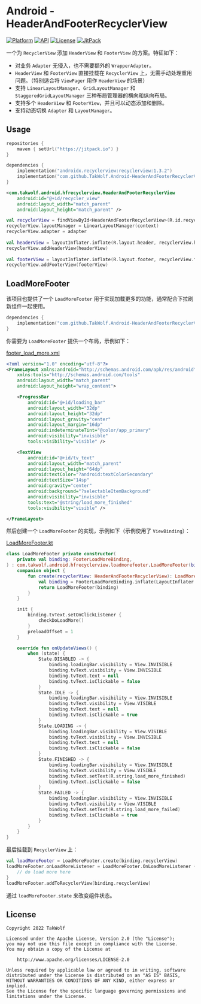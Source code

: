 # Android - HeaderAndFooterRecyclerView

[![Platform](https://img.shields.io/badge/platform-Android-brightgreen)](https://developer.android.com)
[![API](https://img.shields.io/badge/API-21%2B-brightgreen)](https://android-arsenal.com/api?level=21)
[![License](https://img.shields.io/github/license/TakWolf/Android-HeaderAndFooterRecyclerView)](https://www.apache.org/licenses/LICENSE-2.0)
[![JitPack](https://jitpack.io/v/TakWolf/Android-HeaderAndFooterRecyclerView.svg)](https://jitpack.io/#TakWolf/Android-HeaderAndFooterRecyclerView)

一个为 `RecyclerView` 添加 `HeaderView` 和 `FooterView` 的方案。特征如下：

- 对业务 `Adapter` 无侵入，也不需要额外的 `WrapperAdapter`。
- `HeaderView` 和 `FooterView` 直接挂载在 `RecyclerView` 上，无需手动处理重用问题。（特别适合将 `ViewPager` 用作 `HeaderView` 的场景）
- 支持 `LinearLayoutManager`、`GridLayoutManager` 和 `StaggeredGridLayoutManager` 三种布局管理器的横向和纵向布局。
- 支持多个 `HeaderView` 和 `FooterView`，并且可以动态添加和删除。
- 支持动态切换 `Adapter` 和 `LayoutManager`。

## Usage

```kotlin
repositories { 
    maven { setUrl("https://jitpack.io") }
}

dependencies {
    implementation("androidx.recyclerview:recyclerview:1.3.2")
    implementation("com.github.TakWolf.Android-HeaderAndFooterRecyclerView:hfrecyclerview:0.0.3")
}
```

```xml
<com.takwolf.android.hfrecyclerview.HeaderAndFooterRecyclerView
    android:id="@+id/recycler_view"
    android:layout_width="match_parent"
    android:layout_height="match_parent" />
```

```kotlin
val recyclerView = findViewById<HeaderAndFooterRecyclerView>(R.id.recycler_view)
recyclerView.layoutManager = LinearLayoutManager(context)
recyclerView.adapter = adapter
        
val headerView = layoutInflater.inflate(R.layout.header, recyclerView.headerViewContainer, false)
recyclerView.addHeaderView(headerView)
        
val footerView = layoutInflater.inflate(R.layout.footer, recyclerView.footerViewContainer, false)
recyclerView.addFooterView(footerView)
```

## LoadMoreFooter

该项目也提供了一个 `LoadMoreFooter` 用于实现加载更多的功能，通常配合下拉刷新组件一起使用。

```kotlin
dependencies {
    implementation("com.github.TakWolf.Android-HeaderAndFooterRecyclerView:loadmorefooter:0.0.3")
}
```

你需要为 `LoadMoreFooter` 提供一个布局，示例如下：

[footer_load_more.xml](app/src/main/res/layout/footer_load_more.xml)

```xml
<?xml version="1.0" encoding="utf-8"?>
<FrameLayout xmlns:android="http://schemas.android.com/apk/res/android"
    xmlns:tools="http://schemas.android.com/tools"
    android:layout_width="match_parent"
    android:layout_height="wrap_content">

    <ProgressBar
        android:id="@+id/loading_bar"
        android:layout_width="32dp"
        android:layout_height="32dp"
        android:layout_gravity="center"
        android:layout_margin="16dp"
        android:indeterminateTint="@color/app_primary"
        android:visibility="invisible"
        tools:visibility="visible" />

    <TextView
        android:id="@+id/tv_text"
        android:layout_width="match_parent"
        android:layout_height="64dp"
        android:textColor="?android:textColorSecondary"
        android:textSize="14sp"
        android:gravity="center"
        android:background="?selectableItemBackground"
        android:visibility="invisible"
        tools:text="@string/load_more_finished"
        tools:visibility="visible" />

</FrameLayout>
```

然后创建一个 `LoadMoreFooter` 的实现，示例如下（示例使用了 `ViewBinding`）：

[LoadMoreFooter.kt](app/src/main/java/com/takwolf/android/demo/hfrecyclerview/ui/widget/LoadMoreFooter.kt)

```kotlin
class LoadMoreFooter private constructor(
    private val binding: FooterLoadMoreBinding,
) : com.takwolf.android.hfrecyclerview.loadmorefooter.LoadMoreFooter(binding.root) {
    companion object {
        fun create(recyclerView: HeaderAndFooterRecyclerView): LoadMoreFooter {
            val binding = FooterLoadMoreBinding.inflate(LayoutInflater.from(recyclerView.context), recyclerView.footerViewContainer, false)
            return LoadMoreFooter(binding)
        }
    }

    init {
        binding.tvText.setOnClickListener {
            checkDoLoadMore()
        }
        preloadOffset = 1
    }

    override fun onUpdateViews() {
        when (state) {
            State.DISABLED -> {
                binding.loadingBar.visibility = View.INVISIBLE
                binding.tvText.visibility = View.INVISIBLE
                binding.tvText.text = null
                binding.tvText.isClickable = false
            }
            State.IDLE -> {
                binding.loadingBar.visibility = View.INVISIBLE
                binding.tvText.visibility = View.VISIBLE
                binding.tvText.text = null
                binding.tvText.isClickable = true
            }
            State.LOADING -> {
                binding.loadingBar.visibility = View.VISIBLE
                binding.tvText.visibility = View.INVISIBLE
                binding.tvText.text = null
                binding.tvText.isClickable = false
            }
            State.FINISHED -> {
                binding.loadingBar.visibility = View.INVISIBLE
                binding.tvText.visibility = View.VISIBLE
                binding.tvText.setText(R.string.load_more_finished)
                binding.tvText.isClickable = false
            }
            State.FAILED -> {
                binding.loadingBar.visibility = View.INVISIBLE
                binding.tvText.visibility = View.VISIBLE
                binding.tvText.setText(R.string.load_more_failed)
                binding.tvText.isClickable = true
            }
        }
    }
}
```

最后挂载到 `RecyclerView` 上：

```kotlin
val loadMoreFooter = LoadMoreFooter.create(binding.recyclerView)
loadMoreFooter.onLoadMoreListener = LoadMoreFooter.OnLoadMoreListener {
    // do load more here
}
loadMoreFooter.addToRecyclerView(binding.recyclerView)
```

通过 `loadMoreFooter.state` 来改变组件状态。

## License

```
Copyright 2022 TakWolf

Licensed under the Apache License, Version 2.0 (the "License");
you may not use this file except in compliance with the License.
You may obtain a copy of the License at

    http://www.apache.org/licenses/LICENSE-2.0

Unless required by applicable law or agreed to in writing, software
distributed under the License is distributed on an "AS IS" BASIS,
WITHOUT WARRANTIES OR CONDITIONS OF ANY KIND, either express or implied.
See the License for the specific language governing permissions and
limitations under the License.
```
